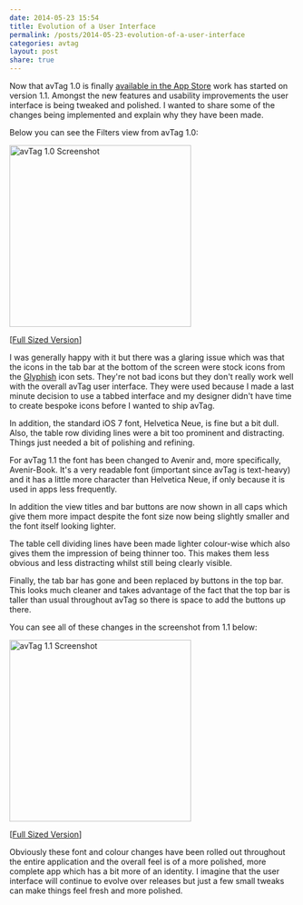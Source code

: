 ```yaml
---
date: 2014-05-23 15:54
title: Evolution of a User Interface
permalink: /posts/2014-05-23-evolution-of-a-user-interface
categories: avtag
layout: post
share: true
---
```


Now that avTag 1.0 is finally [available in the App Store](https://itunes.apple.com/gb/app/avtag-tag-your-media-files/id490402860?mt=8&uo=4&at=10lGfq) work has started on version 1.1. Amongst the new features and usability improvements the user interface is being tweaked and polished. I wanted to share some of the changes being implemented and explain why they have been made.

Below you can see the Filters view from avTag 1.0:

<img src="http://images.swwritings.com/2014-05-23-evolution-of-a-user-interface-01.png" alt="avTag 1.0 Screenshot" width="320" />

[<a href="http://images.swwritings.com/2014-05-23-evolution-of-a-user-interface-01.png" target="_blank">Full Sized Version</a>]

I was generally happy with it but there was a glaring issue which was that the icons in the tab bar at the bottom of the screen were stock icons from the [Glyphish](http://www.glyphish.com) icon sets. They're not bad icons but they don't really work well with the overall avTag user interface. They were used because I made a last minute decision to use a tabbed interface and my designer didn't have time to create bespoke icons before I wanted to ship avTag.

In addition, the standard iOS 7 font, Helvetica Neue, is fine but a bit dull. Also, the table row dividing lines were a bit too prominent and distracting. Things just needed a bit of polishing and refining.

For avTag 1.1 the font has been changed to Avenir and, more specifically, Avenir-Book. It's a very readable font (important since avTag is text-heavy) and it has a little more character than Helvetica Neue, if only because it is used in apps less frequently.

In addition the view titles and bar buttons are now shown in all caps which give them more impact despite the font size now being slightly smaller and the font itself looking lighter.

The table cell dividing lines have been made lighter colour-wise which also gives them the impression of being thinner too. This makes them less obvious and less distracting whilst still being clearly visible.

Finally, the tab bar has gone and been replaced by buttons in the top bar. This looks much cleaner and takes advantage of the fact that the top bar is taller than usual throughout avTag so there is space to add the buttons up there.

You can see all of these changes in the screenshot from 1.1 below:

<img src="http://images.swwritings.com/2014-05-23-evolution-of-a-user-interface-02.png" alt="avTag 1.1 Screenshot" width="320" />

[<a href="http://images.swwritings.com/2014-05-23-evolution-of-a-user-interface-02.png" target="_blank">Full Sized Version</a>]

Obviously these font and colour changes have been rolled out throughout the entire application and the overall feel is of a more polished, more complete app which has a bit more of an identity. I imagine that the user interface will continue to evolve over releases but just a few small tweaks can make things feel fresh and more polished.
